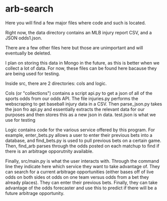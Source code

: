 # arb-search

Here you will find a few major files where code and such is located.

Right now, the data directory contains an MLB injury report CSV, and a JSON odds1.json.

There are a few other files here but those are unimportant and will eventually be deleted.

I plan on storing this data in Mongo in the future, as this is better when we collect a lot of data.
For now, these files can be found here bacause they are being used for testing.

Inside src, there are 2 directories: cols and logic.

Cols (or "collections") contains a script api.py to get a json of all of the sports odds from our odds API.
The file injuries.py performs the webscraping to get baseball injury data in a CSV.
Then parse_json.py takes the json fro api.py and essentially extracts the relevant data for our purposes
and then stores this as a new json in data. test.json is what we use for testing

Logic contains code for the various service offered by this program. For example, enter_bets.py allows a
user to enter their previous bets into a database, and find_bets.py is used to pull previous bets on a
certain game. Then, find_arb parses through the odds posted on each matchup to find if there is an
arbitrage opporutnity available.

Finally, src/main.py is what the user interacts with. Through the command line they indicate here which service
they want to take advantage of. They can search for a current arbitrage opportunities (either bases off of
live odds on both sides ot odds on one team versus odds from a bet they already places). They can enter their
previous bets. Finally, they can take advantage of the odds forecaster and use this to predict if there
will be a future arbitrage opportunity.
